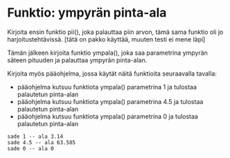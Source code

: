 # Funktio: ympyrän pinta-ala

Kirjoita ensin funktio pii(), joka palauttaa piin arvon, tämä sama funktio oli jo harjoitustehtävissä. [tätä on pakko käyttää, muuten testi ei mene läpi]

Tämän jälkeen kirjoita funktio ympala(), joka saa parametrina ympyrän säteen pituuden ja palauttaa ympyrän pinta-alan. 

Kirjoita myös pääohjelma, jossa käytät näitä funktioita seuraavalla tavalla:

* pääohjelma kutsuu funktiota ympala() parametrina 1 ja tulostaa palautetun pinta-alan
* pääohjelma kutsuu funktiota ympala() parametrina 4.5 ja tulostaa palautetun pinta-alan
* pääohjelma kutsuu funktiota ympala() parametrina 0 ja tulostaa palautetun pinta-alan

```
sade 1 -- ala 3.14
sade 4.5 -- ala 63.585
sade 0 -- ala 0
```


